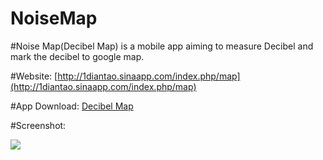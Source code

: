 NoiseMap
========

#Noise Map(Decibel Map) is a mobile app aiming to measure Decibel and mark the decibel to google map.

#Website: [http://1diantao.sinaapp.com/index.php/map](http://1diantao.sinaapp.com/index.php/map)

#App Download:
[Decibel Map](http://www.windowsphone.com/en-us/store/app/decibel-map/2f25a34b-2900-41a3-bfce-a21854c4d69b)

#Screenshot:

![](//untitled.png)
